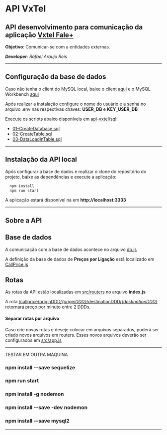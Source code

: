 # API VxTel
## API desenvolvimento para comunicação da aplicação [Vxtel Fale+](https://github.com/rafael-araujo-reis/vxtel-falemais#readme)

**Objetivo**: Comunicar-se com a entidades externas.

_**Developer**: Rafael Araujo Reis_

---

## Configuração da base de dados
Caso não tenha o client do MySQL local, baixe o client [aqui](https://dev.mysql.com/downloads/installer/) e o MySQL Workbench [aqui](https://dev.mysql.com/downloads/workbench/)

Após realizar a instalação configure o nome do usuário e a senha no arquivo .env nas respectivas chaves: **USER_DB** e **KEY_USER_DB**

Execute os scripts abaixo disponíveis em [api-vxtel/sql](./sql/):
- [01-CreateDatabase.sql](./sql/01-CreateDatabase.sql)
- [02-CreateTable.sql](./sql/02-CreateTable.sql)
- [03-DataLoadInTable.sql](./sql/03-DataLoadInTable.sql)

---
## Instalação da API local
Após configurar a base de dados e realizar o clone do repositório do projeto, baixe as dependências e execute a aplicação:
``` bash
  npm install
  npm run start
```
A aplicação estará disponível na em **http://localhost:3333**


---

## Sobre a API
## Base de dados 
A comunicação com a base de dados acontece no arquivo [db.js](./src/models/db.js)

A definição da base de dados de **Preços por Ligação** está localizado em [CallPrice.js](./src/models/CallPrice.js)

## Rotas 
As rotas da API estão localizadas em [src/routers](./src/routers/) no arquivo **index.js**

A rota [/callprice/originDDD/*{originDDD}*/destinationDDD/*{destinationDDD}*](./src/routers/index.js) retornará preço por minuto entre 2 DDDs.

#### **Separar rotas por arquivo**
Caso crie novas rotas e deseje colocar em arquivos separados, poderá ser criado novos arquivos em routers. Esses novos arquivos deverão ser configurados em [src/app.js](./src/app.js)


---
TESTAR EM OUTRA MAQUINA
### npm install --save sequelize

### npm run start

### npm install -g nodemon
### npm install --save -dev nodemon

### npm install --save mysql2
----